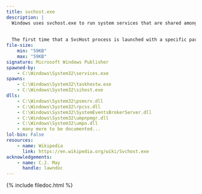 ```yaml
---
title: svchost.exe
description: |
  Windows uses svchost.exe to run system services that are shared among other processes. Services are grouped into many individual svchost.exe processes to improve reliability in case one service crashes. The system services running in SvcHost are DLL (dynamic link library) files.
  
  
  The first time that a SvcHost process is launched with a specific parameter, it looks for a value of the same name under the 'HKLM\SOFTWARE\Microsoft\Windows NT\CurrentVersion\Svchost' key, which it interprets as a list of service names.
file-size:
    min: "59KB"
    max: "59KB"
signature: Microsoft Windows Publisher
spawned-by:
    - C:\Windows\System32\services.exe
spawns:
    - C:\Windows\System32\taskhostw.exe
    - C:\Windows\System32\sihost.exe
dlls:
    - C:\Windows\System32\psmsrv.dll
    - C:\Windows\System32\rpcss.dll
    - C:\Windows\System32\SystemEventsBrokerServer.dll
    - C:\Windows\System32\umpnpmgr.dll
    - C:\Windows\System32\umpo.dll
    - many more to be documented...
lol-bin: False
resources:
    - name: Wikipedia
      link: https://en.wikipedia.org/wiki/Svchost.exe
acknowledgements:
    - name: C.J. May
      handle: lawndoc
---
```


{% include filedoc.html %}
